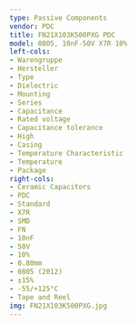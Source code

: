 ```yaml
---
type: Passive Components
vendor: PDC
title: FN21X103K500PXG PDC
model: 0805, 10nF-50V X7R 10%
left-cols:
- Warengruppe
- Hersteller
- Type
- Dielectric
- Mounting
- Series
- Capacitance
- Rated voltage
- Capacitance tolerance
- High
- Casing
- Temperature Characteristic
- Temperature
- Package
right-cols:
- Ceramic Capacitors
- PDC
- Standard
- X7R
- SMD
- FN
- 10nF
- 50V
- 10%
- 0.80mm
- 0805 (2012)
- ±15%
- -55/+125°C
- Tape and Reel
img: FN21X103K500PXG.jpg
---
```


